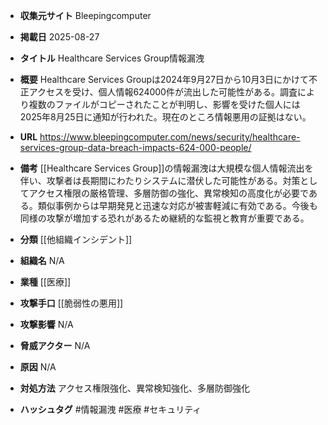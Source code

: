 - **収集元サイト**
Bleepingcomputer

- **掲載日**
2025-08-27

- **タイトル**
Healthcare Services Group情報漏洩

- **概要**
Healthcare Services Groupは2024年9月27日から10月3日にかけて不正アクセスを受け、個人情報624000件が流出した可能性がある。調査により複数のファイルがコピーされたことが判明し、影響を受けた個人には2025年8月25日に通知が行われた。現在のところ情報悪用の証拠はない。

- **URL**
https://www.bleepingcomputer.com/news/security/healthcare-services-group-data-breach-impacts-624-000-people/

- **備考**
[[Healthcare Services Group]]の情報漏洩は大規模な個人情報流出を伴い、攻撃者は長期間にわたりシステムに潜伏した可能性がある。対策としてアクセス権限の厳格管理、多層防御の強化、異常検知の高度化が必要である。類似事例からは早期発見と迅速な対応が被害軽減に有効である。今後も同様の攻撃が増加する恐れがあるため継続的な監視と教育が重要である。

- **分類**
[[他組織インシデント]]

- **組織名**
N/A

- **業種**
[[医療]]

- **攻撃手口**
[[脆弱性の悪用]]

- **攻撃影響**
N/A

- **脅威アクター**
N/A

- **原因**
N/A

- **対処方法**
アクセス権限強化、異常検知強化、多層防御強化

- **ハッシュタグ**
#情報漏洩 #医療 #セキュリティ
